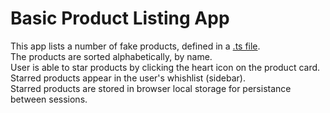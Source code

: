 Basic Product Listing App
=========================

This app lists a number of fake products, defined in a [.ts file](/frontend/src/app/products/services/products.ts).  
The products are sorted alphabetically, by name.  
User is able to star products by clicking the heart icon on the product card.  
Starred products appear in the user's whishlist (sidebar).  
Starred products are stored in browser local storage for persistance between sessions.  